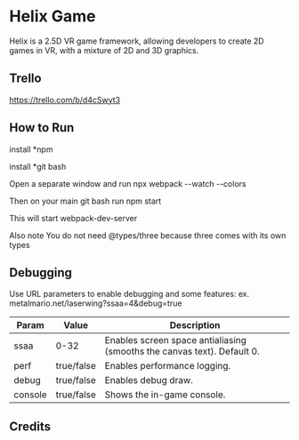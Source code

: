 # Helix Game

Helix is a 2.5D VR game framework, allowing developers to create 2D games in VR, with a mixture of 2D and 3D graphics.

## Trello

https://trello.com/b/d4cSwyt3

## How to Run

install *npm

install *git bash

Open a separate window and run npx webpack --watch --colors

Then on your main git bash run npm start

This will start webpack-dev-server

Also note You do not need @types/three because three comes with its own types


## Debugging

Use URL parameters to enable debugging and some features: ex. metalmario.net/laserwing?ssaa=4&debug=true

Param         | Value         | Description
------------- | ------------- | ------------- 
ssaa          | 0-32          | Enables screen space antialiasing (smooths the canvas text).  Default 0.
perf          | true/false    | Enables performance logging.
debug         | true/false    | Enables debug draw.
console       | true/false    | Shows the in-game console.

## Credits



